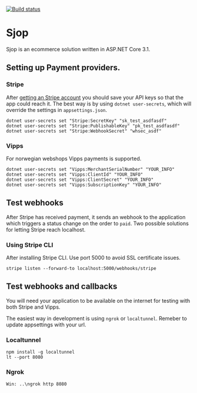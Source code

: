 [![Build status](https://dev.azure.com/losolio/LosvikKommune/_apis/build/status/LosvikKommune%20-%20Azure%20-%20CI)](https://dev.azure.com/losolio/LosvikKommune/_build/latest?definitionId=15)

# Sjop

Sjop is an ecommerce solution written in ASP.NET Core 3.1.

## Setting up Payment providers.

### Stripe

After [getting an Stripe account](https://dashboard.stripe.com/register) you should save your API keys so that the app could reach it. The best way is by using `dotnet user-secrets`, which will override the settings in `appsettings.json`.

```
dotnet user-secrets set "Stripe:SecretKey" "sk_test_asdfasdf"
dotnet user-secrets set "Stripe:PublishableKey" "pk_test_asdfasdf"
dotnet user-secrets set "Stripe:WebhookSecret" "whsec_asdf"
```

### Vipps

For norwegian webshops Vipps payments is supported.

```
dotnet user-secrets set "Vipps:MerchantSerialNumber" "YOUR_INFO"
dotnet user-secrets set "Vipps:ClientId" "YOUR_INFO"
dotnet user-secrets set "Vipps:ClientSecret" "YOUR_INFO"
dotnet user-secrets set "Vipps:SubscriptionKey" "YOUR_INFO"

```

## Test webhooks

After Stripe has received payment, it sends an webhook to the application which triggers a status change on the order to `paid`. Two possible solutions for letting Stripe reach localhost.

### Using Stripe CLI

After installing Stripe CLI. Use port 5000 to avoid SSL certificate issues.

```
stripe listen --forward-to localhost:5000/webhooks/stripe
```

## Test webhooks and callbacks

You will need your application to be available on the internet for testing with both Stripe and Vipps.

The easiest way in development is using `ngrok` or `localtunnel`. Remeber to update appsettings with your url.

### Localtunnel

```
npm install -g localtunnel
lt --port 8080
```

### Ngrok

```
Win: ..\ngrok http 8080
```
